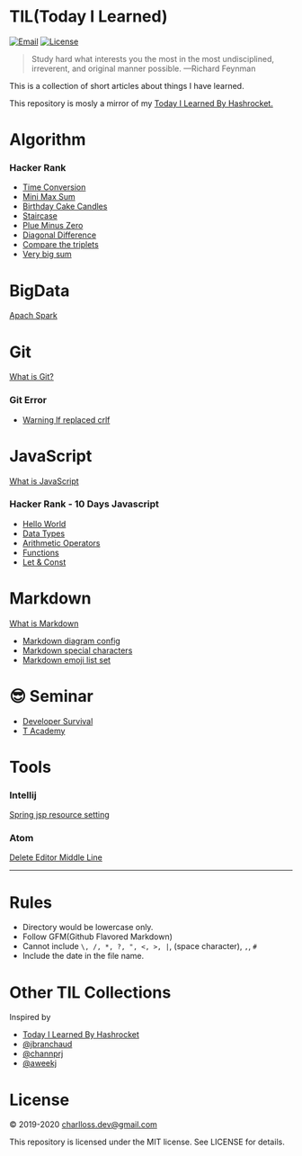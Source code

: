 # TIL(Today I Learned)

[![Email](https://img.shields.io/badge/Email-charlloss.dev-blueviolet.svg)](mailto:charlloss.dev@gmail.com)
[![License](https://img.shields.io/github/license/mashape/apistatus.svg)](./LICENSE)

> Study hard what interests you the most in the most undisciplined, irreverent, and original manner possible.
—Richard Feynman

This is a collection of short articles about things I have learned.

This repository is mosly a mirror of my [Today I Learned By Hashrocket.](https://til.hashrocket.com/)


# Algorithm

### Hacker Rank

* [Time Conversion](./algorithm/hackerank/2020-04-13-time-conversion.md)
* [Mini Max Sum](./algorithm/hackerank/2020-04-13-mini-max-sum.md)
* [Birthday Cake Candles](./algorithm/hackerank/2020-04-13-birthday-cake-candles.md)
* [Staircase](./algorithm/hackerank/2020-04-10-staircase.md)
* [Plue Minus Zero](./algorithm/hackerank/2020-04-10-plus-minus-zero.md)
* [Diagonal Difference](./algorithm/hackerank/2020-04-10-diagonal-difference.md)
* [Compare the triplets](./algorithm/hackerank/2020-04-09-compare-the-triplets.md)
* [Very big sum](./algorithm/hackerank/2020-04-09-very-big-sum.md)

# BigData
[Apach Spark](./bigdata/apach-spark.md)

# Git
[What is Git?](./git/git.md")

### Git Error
* [Warning lf replaced crlf](./git/error/200409-warning-lf-replaced-crlf.md)

# JavaScript
[What is JavaScript](./javascript/javascript.md)

### Hacker Rank - 10 Days Javascript
* [Hello World](./javascript/hackerank/2020-04-17-day-0-hello-javascript.md)
* [Data Types](./javascript/hackerank/2020-04-17-day-0-data-types.md)
* [Arithmetic Operators](./javascript/hackerank/2020-04-17-day-1-arithmetic-operators.md)
* [Functions](./javascript/hackerank/2020-04-17-day-1-functions.md)
* [Let & Const](./javascript/hackerank/2020-04-17-day-1-let-and-const.md)

# Markdown
[What is Markdown](./markdown/markdown.md)

* [Markdown diagram config](./markdown/190729-markdown-diagram.md)
* [Markdown special characters](./markdown/191218-markdown-spcharacters.md)
* [Markdown emoji list set](./markdown/200410-markdown-emoji.md)

# 😎 Seminar

* [Developer Survival](./seminar/developer.md)
* [T Academy](./seminar/t-academy.md)

# Tools
### Intellij
[Spring jsp resource setting](./tools/intellij/setting/2019-08-20-spring-jsp-resource.md)

### Atom
[Delete Editor Middle Line](./tools/atom/setting/2020-04-13-delete-editor-middleline.md)

---

# Rules

* Directory would be lowercase only.
* Follow GFM(Github Flavored Markdown)
* Cannot include `\, /, *, ?, ", <, >, |`, (space character), `,`, `#`
* Include the date in the file name.


# Other TIL Collections

Inspired by

* [Today I Learned By Hashrocket](https://til.hashrocket.com/)
* [@jbranchaud](https://github.com/jbranchaud/til)
* [@channprj](https://github.com/channprj/TIL)
* [@aweekj](https://github.com/aweekj/TIL)

# License

© 2019-2020 charlloss.dev@gmail.com

This repository is licensed under the MIT license. See LICENSE for details.
